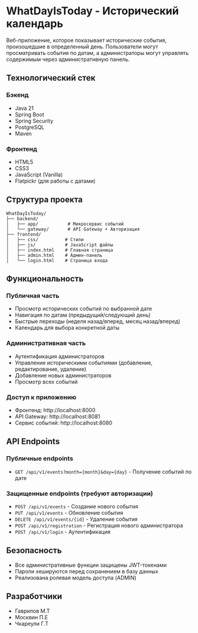 # WhatDayIsToday - Исторический календарь

Веб-приложение, которое показывает исторические события, произошедшие в определенный день. Пользователи могут просматривать события по датам, а администраторы могут управлять содержимым через административную панель.

## Технологический стек

### Бэкенд
- Java 21
- Spring Boot
- Spring Security
- PostgreSQL
- Maven

### Фронтенд
- HTML5
- CSS3
- JavaScript (Vanilla)
- Flatpickr (для работы с датами)

## Структура проекта

```
WhatDayIsToday/
├── backend/
│   ├── app/           # Микросервис событий
│   └── gateway/       # API Gateway + Авторизация
├── frontend/
│   ├── css/          # Стили
│   ├── js/           # JavaScript файлы
│   ├── index.html    # Главная страница
│   ├── admin.html    # Админ-панель
│   └── login.html    # Страница входа
```

## Функциональность

### Публичная часть
- Просмотр исторических событий по выбранной дате
- Навигация по датам (предыдущий/следующий день)
- Быстрые переходы (неделя назад/вперед, месяц назад/вперед)
- Календарь для выбора конкретной даты

### Административная часть
- Аутентификация администраторов
- Управление историческими событиями (добавление, редактирование, удаление)
- Добавление новых администраторов
- Просмотр всех событий

### Доступ к приложению
- Фронтенд: http://localhost:8000
- API Gateway: http://localhost:8081
- Сервис событий: http://localhost:8080

## API Endpoints

### Публичные endpoints
- `GET /api/v1/events?month={month}&day={day}` - Получение событий по дате

### Защищенные endpoints (требуют авторизации)
- `POST /api/v1/events` - Создание нового события
- `PUT /api/v1/events` - Обновление события
- `DELETE /api/v1/events/{id}` - Удаление события
- `POST /api/v1/registration` - Регистрация нового администратора
- `POST /api/v1/login` - Аутентификация

## Безопасность
- Все административные функции защищены JWT-токенами
- Пароли хешируются перед сохранением в базу данных
- Реализована ролевая модель доступа (ADMIN)

## Разработчики
- Гаврилов М.Т
- Москвин П.E
- Чкареули Г.Т